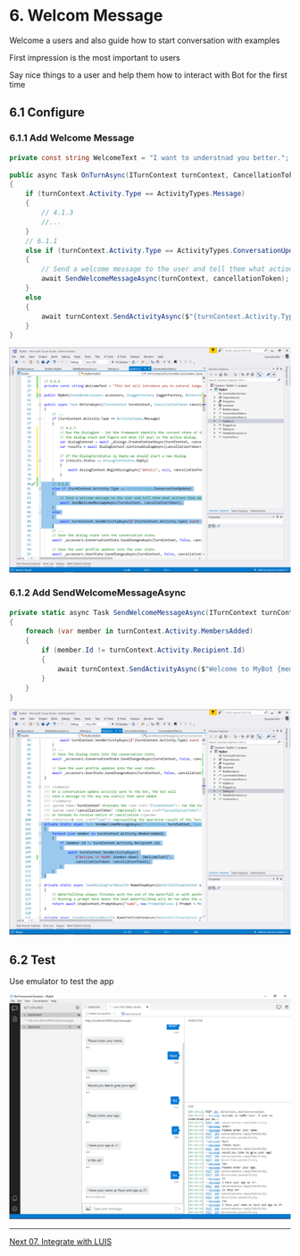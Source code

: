 # 6. Welcom Message

Welcome a users and also guide how to start conversation with examples

First impression is the most important to users

Say nice things to a user and help them how to interact with Bot for the first time

## 6.1 Configure

### 6.1.1 Add Welcome Message

```C#
private const string WelcomeText = "I want to understnad you better.";
```

```C#
public async Task OnTurnAsync(ITurnContext turnContext, CancellationToken cancellationToken = default(CancellationToken))
{
    if (turnContext.Activity.Type == ActivityTypes.Message)
    {
        // 4.1.3
        //...
    }
    // 6.1.1
    else if (turnContext.Activity.Type == ActivityTypes.ConversationUpdate)
    {
        // Send a welcome message to the user and tell them what actions they may perform to use this bot
        await SendWelcomeMessageAsync(turnContext, cancellationToken);
    }
    else
    {
        await turnContext.SendActivityAsync($"{turnContext.Activity.Type} event detected", cancellationToken: cancellationToken);
    }
}
```

![6.1.1](./images/6.1.1.png)

### 6.1.2 Add SendWelcomeMessageAsync

```C#
private static async Task SendWelcomeMessageAsync(ITurnContext turnContext, CancellationToken cancellationToken)
{
    foreach (var member in turnContext.Activity.MembersAdded)
    {
        if (member.Id != turnContext.Activity.Recipient.Id)
        {
            await turnContext.SendActivityAsync($"Welcome to MyBot {member.Name}. {WelcomeText}", cancellationToken: cancellationToken);
        }
    }
}
```

![6.1.2](./images/6.1.2.png)

## 6.2 Test

Use emulator to test the app

![6.2](./images/6.2.png)

---

[Next 07. Integrate with LUIS](./07.IntegrateLUIS.md)